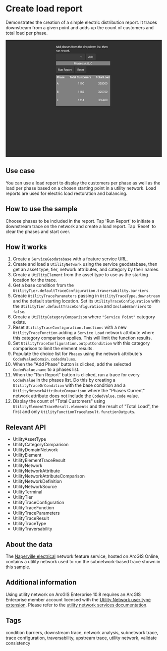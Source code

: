# Create load report

Demonstrates the creation of a simple electric distribution report. It traces downstream from a given point and adds up the count of customers and total load per phase.

![Image of load report](createloadreport.jpg)

## Use case

You can use a load report to display the customers per phase as well as the load per phase based on a chosen starting point in a utility network. Load reports are used for electric load restoration and balancing.

## How to use the sample

Choose phases to be included in the report. Tap 'Run Report' to initiate a downstream trace on the network and create a load report. Tap 'Reset' to clear the phases and start over.

## How it works

1. Create a `ServiceGeodatabase` with a feature service URL.
2. Create and load a `UtilityNetwork` using the service geodatabase, then get an asset type, tier, network attributes, and category by their names.
3. Create a `UtilityElement` from the asset type to use as the starting location for the trace.
4. Get a base condition from the `UtilityTier.defaultTraceConfiguration.traversability.barriers`.
5. Create `UtilityTraceParameters` passing in `UtilityTraceType.downstream` and the default starting location. Set its `UtilityTraceConfiguration` with the `UtilityTier.defaultTraceConfiguration` and `IncludeBarriers` to `false`.
6. Create a `UtilityCategoryComparison` where `"Service Point"` category exists.
7. Reset `UtilityTraceConfiguration.functions` with a new `UtilityTraceFunction` adding a `Service Load` network attribute where this category comparison applies. This will limit the function results.
8. Set `UtilityTraceConfiguration.outputCondition` with this category comparison to limit the element results.
9. Populate the choice list for `Phases` using the network attribute's `CodedValueDomain.codedValues`.
10. When the "Add Phase" button is clicked, add the selected `CodedValue.name` to a phases list.
11. When the "Run Report" button is clicked, run a trace for every `CodedValue` in the phases list. Do this by creating a `UtilityTraceOrCondition` with the base condition and a `UtilityNetworkAttributeComparison` where the "Phases Current" network attribute does not include the `CodedValue.code` value.
12. Display the count of "Total Customers" using `UtilityElementTraceResult.elements` and the result of "Total Load", the first and only `UtilityFunctionTraceResult.functionOutputs`.

## Relevant API

* UtilityAssetType
* UtilityCategoryComparison
* UtilityDomainNetwork
* UtilityElement
* UtilityElementTraceResult
* UtilityNetwork
* UtilityNetworkAttribute
* UtilityNetworkAttributeComparison
* UtilityNetworkDefinition
* UtilityNetworkSource
* UtilityTerminal
* UtilityTier
* UtilityTraceConfiguration
* UtilityTraceFunction
* UtilityTraceParameters
* UtilityTraceResult
* UtilityTraceType
* UtilityTraversability

## About the data

The [Naperville electrical](https://sampleserver7.arcgisonline.com/server/rest/services/UtilityNetwork/NapervilleElectric/FeatureServer) network feature service, hosted on ArcGIS Online, contains a utility network used to run the subnetwork-based trace shown in this sample.

## Additional information

Using utility network on ArcGIS Enterprise 10.8 requires an ArcGIS Enterprise member account licensed with the [Utility Network user type extension](https://enterprise.arcgis.com/en/portal/latest/administer/windows/license-user-type-extensions.htm#ESRI_SECTION1_41D78AD9691B42E0A8C227C113C0C0BF). Please refer to the [utility network services documentation](https://enterprise.arcgis.com/en/server/latest/publish-services/windows/utility-network-services.htm).

## Tags

condition barriers, downstream trace, network analysis, subnetwork trace, trace configuration, traversability, upstream trace, utility network, validate consistency
